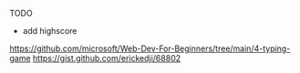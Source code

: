 TODO

- add highscore

https://github.com/microsoft/Web-Dev-For-Beginners/tree/main/4-typing-game
https://gist.github.com/erickedji/68802 
